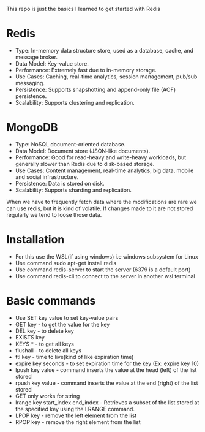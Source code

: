 This repo is just the basics I learned to get started with Redis

# Redis

- Type: In-memory data structure store, used as a database, cache, and message broker.
- Data Model: Key-value store.
- Performance: Extremely fast due to in-memory storage.
- Use Cases: Caching, real-time analytics, session management, pub/sub messaging.
- Persistence: Supports snapshotting and append-only file (AOF) persistence.
- Scalability: Supports clustering and replication.

# MongoDB

- Type: NoSQL document-oriented database.
- Data Model: Document store (JSON-like documents).
- Performance: Good for read-heavy and write-heavy workloads, but generally slower than Redis due to disk-based storage.
- Use Cases: Content management, real-time analytics, big data, mobile and social infrastructure.
- Persistence: Data is stored on disk.
- Scalability: Supports sharding and replication.

When we have to frequently fetch data where the modifications are rare we can use redis, but it is kind of volatile.
If changes made to it are not stored regularly we tend to loose those data.

# Installation

- For this use the WSL(if using windows) i.e windows subsystem for Linux
- Use command sudo apt-get install redis
- Use command redis-server to start the server (6379 is a default port)
- Use command redis-cli to connect to the server in another wsl terminal

# Basic commands

- Use SET key value to set key-value pairs
- GET key - to get the value for the key
- DEL key - to delete key
- EXISTS key
- KEYS \* - to get all keys
- flushall - to delete all keys
- ttl key - time to live(kind of like expiration time)
- expire key seconds - to set expiration time for the key (Ex: expire key 10)
- lpush key value -  command inserts the value at the head (left) of the list stored 
- rpush key value - command inserts the value at the end (right) of the list stored
- GET only works for string 
- lrange key start_index end_index -  Retrieves a subset of the list stored at the specified key using the LRANGE command. 
- LPOP key - remove the left element from the list 
- RPOP key - remove the right element from the list

